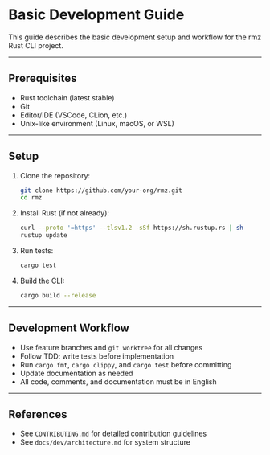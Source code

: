 # Basic Development Guide

This guide describes the basic development setup and workflow for the rmz Rust CLI project.

---

## Prerequisites
- Rust toolchain (latest stable)
- Git
- Editor/IDE (VSCode, CLion, etc.)
- Unix-like environment (Linux, macOS, or WSL)

---

## Setup
1. Clone the repository:
   ```bash
   git clone https://github.com/your-org/rmz.git
   cd rmz
   ```
2. Install Rust (if not already):
   ```bash
   curl --proto '=https' --tlsv1.2 -sSf https://sh.rustup.rs | sh
   rustup update
   ```
3. Run tests:
   ```bash
   cargo test
   ```
4. Build the CLI:
   ```bash
   cargo build --release
   ```

---

## Development Workflow
- Use feature branches and `git worktree` for all changes
- Follow TDD: write tests before implementation
- Run `cargo fmt`, `cargo clippy`, and `cargo test` before committing
- Update documentation as needed
- All code, comments, and documentation must be in English

---

## References
- See `CONTRIBUTING.md` for detailed contribution guidelines
- See `docs/dev/architecture.md` for system structure